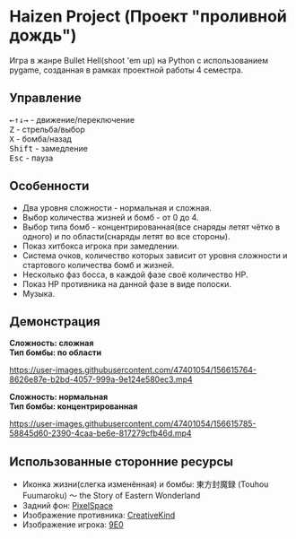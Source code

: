# Haizen Project (Проект "проливной дождь")
Игра в жанре Bullet Hell(shoot 'em up) на Python с использованием pygame, созданная в рамках проектной работы 4 семестра.

## Управление
<kbd>←</kbd><kbd>↑</kbd><kbd>↓</kbd><kbd>→</kbd> - движение/переключение\
<kbd>Z</kbd> - стрельба/выбор\
<kbd>X</kbd> - бомба/назад\
<kbd>Shift</kbd> - замедление\
<kbd>Esc</kbd> - пауза

## Особенности
* Два уровня сложности - нормальная и сложная.
* Выбор количества жизней и бомб - от 0 до 4.
* Выбор типа бомб - концентрированная(все снаряды летят чётко в одного) и по области(снаряды летят во все стороны).
* Показ хитбокса игрока при замедлении.
* Система очков, количество которых зависит от уровня сложности и стартового количества бомб и жизней.
* Несколько фаз босса, в каждой фазе своё количество HP.
* Показ HP противника на данной фазе в виде полоски.
* Музыка.

## Демонстрация
**Сложность: сложная**\
**Тип бомбы: по области**

https://user-images.githubusercontent.com/47401054/156615764-8626e87e-b2bd-4057-999a-9e124e580ec3.mp4

**Сложность: нормальная**\
**Тип бомбы: концентрированная**

https://user-images.githubusercontent.com/47401054/156615785-58845d60-2390-4caa-be6e-817279cfb46d.mp4

## Использованные сторонние ресурсы
* Иконка жизни(слегка изменённая) и бомбы: 東方封魔録 (Touhou Fuumaroku) ～ the Story of Eastern Wonderland
* Задний фон: [PixelSpace](https://github.com/Deep-Fold/PixelSpace)
* Изображение противника: [CreativeKind](https://creativekind.itch.io/npc-mage-free)
* Изображение игрока: [9E0](https://9e0.itch.io/witches-pack)
